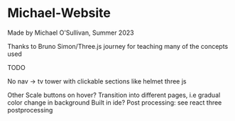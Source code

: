 # Michael-Website

Made by Michael O'Sullivan, Summer 2023


Thanks to Bruno Simon/Three.js journey for teaching many of the concepts used


TODO

No nav -> tv tower with clickable sections like helmet three js

Other
Scale buttons on hover?
Transition into different pages, i.e gradual color change in background
Built in ide?
Post processing: see react three postprocessing